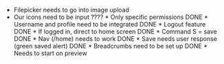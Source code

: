 * Filepicker needs to go into image upload
* Our icons need to be input
???? * Only specific permissions
DONE * Username and profile need to be integrated
DONE * Logout feature
DONE * If logged in, direct to home screen
DONE * Command S = save
DONE * Nav (/home) needs to work
DONE * Save needs user response (green saved alert) 
DONE * Breadcrumbs need to be set up
DONE * Needs to start on preview